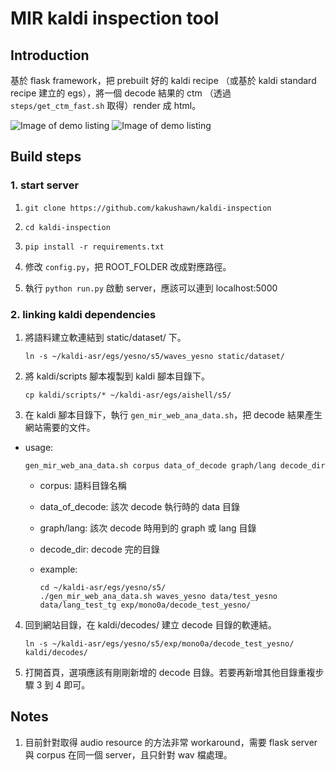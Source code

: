 # MIR kaldi inspection tool

## Introduction

基於 flask framework，把 prebuilt 好的 kaldi recipe （或基於 kaldi standard recipe 建立的 egs），將一個 decode 結果的 ctm （透過 `steps/get_ctm_fast.sh` 取得）render 成 html。

![Image of demo listing](https://github.com/kakushawn/kaldi-inspection/blob/develop/list-demo.png)
![Image of demo listing](https://github.com/kakushawn/kaldi-inspection/blob/develop/ctm-demo.png)


## Build steps

### 1. start server

1. `git clone https://github.com/kakushawn/kaldi-inspection`

2. `cd kaldi-inspection`

3. `pip install -r requirements.txt`

4. 修改 `config.py`，把 ROOT_FOLDER 改成對應路徑。

5. 執行 `python run.py` 啟動 server，應該可以連到 localhost:5000

### 2. linking kaldi dependencies

1. 將語料建立軟連結到 static/dataset/ 下。

    `ln -s ~/kaldi-asr/egs/yesno/s5/waves_yesno static/dataset/`

2. 將 kaldi/scripts 腳本複製到 kaldi 腳本目錄下。

    `cp kaldi/scripts/* ~/kaldi-asr/egs/aishell/s5/`

3. 在 kaldi 腳本目錄下，執行 `gen_mir_web_ana_data.sh`，把 decode 結果產生網站需要的文件。
  * usage:

    `gen_mir_web_ana_data.sh corpus data_of_decode graph/lang decode_dir`

    * corpus: 語料目錄名稱
    * data_of_decode: 該次 decode 執行時的 data 目錄
    * graph/lang: 該次 decode 時用到的 graph 或 lang 目錄
    * decode_dir: decode 完的目錄

    * example:

      ```
      cd ~/kaldi-asr/egs/yesno/s5/
      ./gen_mir_web_ana_data.sh waves_yesno data/test_yesno data/lang_test_tg exp/mono0a/decode_test_yesno/
      ```

4. 回到網站目錄，在 kaldi/decodes/ 建立 decode 目錄的軟連結。

    `ln -s ~/kaldi-asr/egs/yesno/s5/exp/mono0a/decode_test_yesno/ kaldi/decodes/`

5. 打開首頁，選項應該有剛剛新增的 decode 目錄。若要再新增其他目錄重複步驟 3 到 4 即可。

## Notes

1. 目前針對取得 audio resource 的方法非常 workaround，需要 flask server 與 corpus 在同一個 server，且只針對 wav 檔處理。
